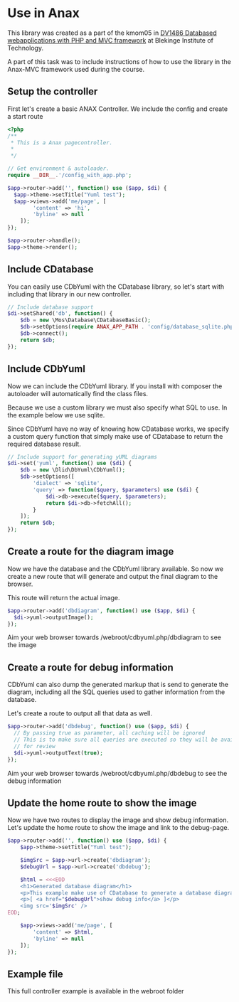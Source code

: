 Use in Anax
=========

This library was created as a part of the kmom05 in [DV1486 Databased webapplications with PHP and MVC framework](http://edu.bth.se/utbildning/utb_kurstillfalle.asp?lang=en&KtAnmKod=C5403&KtTermin=20142) at Blekinge Institute of Technology.

A part of this task was to include instructions of how to use the library in the Anax-MVC framework used during the course.

Setup the controller
----

First let's create a basic ANAX Controller. We include the config and create a start route

```php
<?php 
/**
 * This is a Anax pagecontroller.
 *
 */

// Get environment & autoloader.
require __DIR__.'/config_with_app.php'; 

$app->router->add('', function() use ($app, $di) {
  $app->theme->setTitle("Yuml test");
  $app->views->add('me/page', [
        'content' => 'hi',
        'byline' => null
    ]);
});

$app->router->handle();
$app->theme->render();
```

Include CDatabase
----

You can easily use CDbYuml with the CDatabase library, so let's start with including that library in our new controller.

```php
// Include database support
$di->setShared('db', function() {
    $db = new \Mos\Database\CDatabaseBasic();
    $db->setOptions(require ANAX_APP_PATH . 'config/database_sqlite.php');
    $db->connect();
    return $db;
});
```

Include CDbYuml
----

Now we can include the CDbYuml library. If you install with composer the autoloader will automatically find the class files.

Because we use a custom library we must also specify what SQL to use. In the example below we use sqlite.

Since CDbYuml have no way of knowing how CDatabase works, we specify a custom query function that simply make use of
CDatabase to return the required database result.

```php
// Include support for generating yUML diagrams
$di->set('yuml', function() use ($di) {
    $db = new \Dlid\DbYuml\CDbYuml();
    $db->setOptions([  
        'dialect' => 'sqlite',
        'query' => function($query, $parameters) use ($di) {
            $di->db->execute($query, $parameters);
            return $di->db->fetchAll();
        }
    ]);
    return $db;
});
```

Create a route for the diagram image
----

Now we have the database and the CDbYuml library available. So now we create a new route that will generate and output the final diagram to the browser.

This route will return the actual image.

```php
$app->router->add('dbdiagram', function() use ($app, $di) {
  $di->yuml->outputImage();
});
```

Aim your web browser towards /webroot/cdbyuml.php/dbdiagram to see the image

Create a route for debug information
----

CDbYuml can also dump the generated markup that is send to generate the diagram, including all the SQL queries used to gather information from the database.

Let's create a route to output all that data as well.

```php
$app->router->add('dbdebug', function() use ($app, $di) {
  // By passing true as parameter, all caching will be ignored
  // This is to make sure all queries are executed so they will be available
  // for review
  $di->yuml->outputText(true);
});
```

Aim your web browser towards /webroot/cdbyuml.php/dbdebug to see the debug information


Update the home route to show the image
----

Now we have two routes to display the image and show debug information. Let's update the home route to show the image and link to the debug-page.

```php
$app->router->add('', function() use ($app, $di) {
    $app->theme->setTitle("Yuml test");

    $imgSrc = $app->url->create('dbdiagram');
    $debugUrl = $app->url->create('dbdebug');

    $html = <<<EOD
    <h1>Generated database diagram</h1>
    <p>This example make use of CDatabase to generate a database diagram</p>
    <p>[ <a href="$debugUrl">show debug info</a> ]</p>
    <img src='$imgSrc' />
EOD;

    $app->views->add('me/page', [
        'content' => $html,
        'byline' => null
    ]);
});
```

Example file
----
This full controller example is available in the webroot folder

